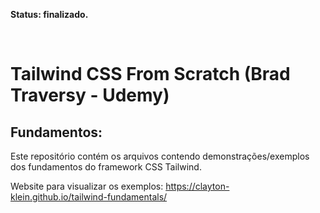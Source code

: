 **Status: finalizado.**

<br>

# Tailwind CSS From Scratch (Brad Traversy - Udemy)

## Fundamentos:
Este repositório contém os arquivos contendo demonstrações/exemplos dos fundamentos do framework CSS Tailwind.

Website para visualizar os exemplos:
https://clayton-klein.github.io/tailwind-fundamentals/